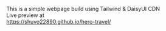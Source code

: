 This is a simple webpage build using Tailwind & DaisyUI CDN <br>
Live preview at <br>
https://shuvo22890.github.io/hero-travel/